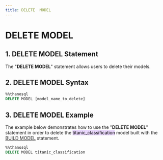 ```yaml
---
title: DELETE  MODEL
---
```


# __DELETE MODEL__

## __1. DELETE MODEL Statement__

The "__DELETE MODEL__" statement allows users to delete their models.

## __2. DELETE MODEL Syntax__

```sql
%%thanosql
DELETE MODEL [model_name_to_delete]
```

## __3. DELETE MODEL Example__

The example below demonstrates how to use the "__DELETE MODEL__" statement in order to delete the <mark style="background-color:#E9D7FD ">titanic_classification</mark> model built with the [BUILD MODEL](/en/how-to_guides/ThanoSQL_query/BUILD_MODEL_SYNTAX/) statement.

```sql
%%thanosql
DELETE MODEL titanic_classification
```

